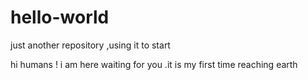# hello-world
just another repository ,using it to start 

hi humans !
i am here waiting for you .it is my first time reaching earth
